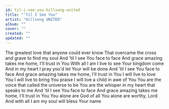 ```yaml
---
id: til-i-see-you-hillsong-united
title: "’Til I See You"
artist: "Hillsong UNITED"
album: ""
cover: ""
created: ""
updated: ""
---
```


The greatest love that anyone could ever know
That overcame the cross and grave to find my soul
And 'til I see You face to face
And grace amazing takes me home, I'll trust in You
With all I am I live to see Your kingdom come
And in my heart I pray you'd let Your will be done
And 'til I see You face to face
And grace amazing takes me home, I'll trust in You
I will live to love You
I will live to bring You praise
I will live a child in awe of You
You are the voice that called the universe to be
You are the whisper in my heart that speaks to me
And 'til I see You face to face
And grace amazing takes me home, I'll trust in You
You alone are God of all
You alone are worthy, Lord
And with all I am my soul will bless Your name